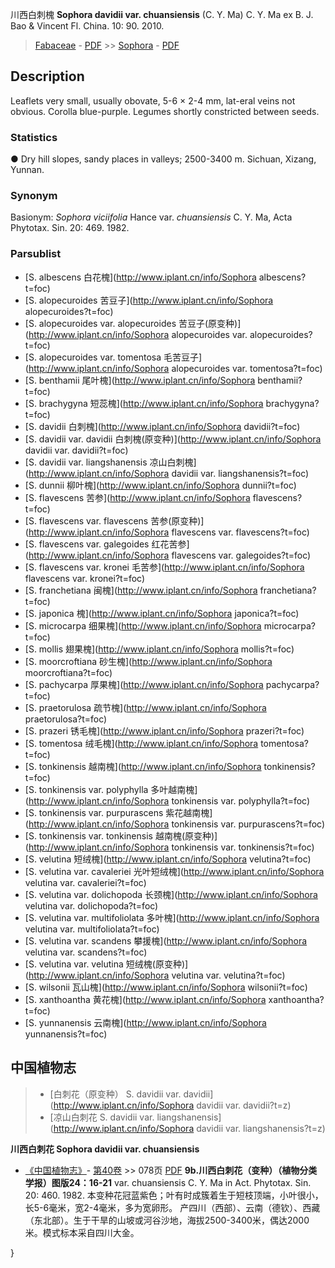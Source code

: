 川西白刺槐 **Sophora davidii var. chuansiensis** (C. Y. Ma) C. Y. Ma ex B. J. Bao & Vincent Fl. China. 10: 90. 2010.

> [Fabaceae](http://www.iplant.cn/info/Fabaceae?t=foc) - [PDF](http://www.iplant.cn/foc/pdf/Fabaceae.pdf) >> [Sophora](http://www.iplant.cn/info/Sophora?t=foc) - [PDF](http://www.iplant.cn/foc/pdf/Sophora.pdf)
## Description

Leaflets very small, usually obovate, 5-6 × 2-4 mm, lat-eral veins not obvious. Corolla blue-purple. Legumes shortly constricted between seeds.

### Statistics
● Dry hill slopes, sandy places in valleys; 2500-3400 m. Sichuan, Xizang, Yunnan.

### Synonym
Basionym: *Sophora viciifolia* Hance var. *chuansiensis* C. Y. Ma, Acta Phytotax. Sin. 20: 469. 1982.


### Parsublist

* [S.  albescens  白花槐](http://www.iplant.cn/info/Sophora albescens?t=foc)
* [S.  alopecuroides  苦豆子](http://www.iplant.cn/info/Sophora alopecuroides?t=foc)
* [S.  alopecuroides var. alopecuroides  苦豆子(原变种)](http://www.iplant.cn/info/Sophora alopecuroides var. alopecuroides?t=foc)
* [S.  alopecuroides var. tomentosa  毛苦豆子](http://www.iplant.cn/info/Sophora alopecuroides var. tomentosa?t=foc)
* [S.  benthamii  尾叶槐](http://www.iplant.cn/info/Sophora benthamii?t=foc)
* [S.  brachygyna  短蕊槐](http://www.iplant.cn/info/Sophora brachygyna?t=foc)
* [S.  davidii  白刺槐](http://www.iplant.cn/info/Sophora davidii?t=foc)
* [S.  davidii var. davidii  白刺槐(原变种)](http://www.iplant.cn/info/Sophora davidii var. davidii?t=foc)
* [S.  davidii var. liangshanensis  凉山白刺槐](http://www.iplant.cn/info/Sophora davidii var. liangshanensis?t=foc)
* [S.  dunnii  柳叶槐](http://www.iplant.cn/info/Sophora dunnii?t=foc)
* [S.  flavescens  苦参](http://www.iplant.cn/info/Sophora flavescens?t=foc)
* [S.  flavescens var. flavescens  苦参(原变种)](http://www.iplant.cn/info/Sophora flavescens var. flavescens?t=foc)
* [S.  flavescens var. galegoides  红花苦参](http://www.iplant.cn/info/Sophora flavescens var. galegoides?t=foc)
* [S.  flavescens var. kronei  毛苦参](http://www.iplant.cn/info/Sophora flavescens var. kronei?t=foc)
* [S.  franchetiana  闽槐](http://www.iplant.cn/info/Sophora franchetiana?t=foc)
* [S.  japonica  槐](http://www.iplant.cn/info/Sophora japonica?t=foc)
* [S.  microcarpa  细果槐](http://www.iplant.cn/info/Sophora microcarpa?t=foc)
* [S.  mollis  翅果槐](http://www.iplant.cn/info/Sophora mollis?t=foc)
* [S.  moorcroftiana  砂生槐](http://www.iplant.cn/info/Sophora moorcroftiana?t=foc)
* [S.  pachycarpa  厚果槐](http://www.iplant.cn/info/Sophora pachycarpa?t=foc)
* [S.  praetorulosa  疏节槐](http://www.iplant.cn/info/Sophora praetorulosa?t=foc)
* [S.  prazeri  锈毛槐](http://www.iplant.cn/info/Sophora prazeri?t=foc)
* [S.  tomentosa  绒毛槐](http://www.iplant.cn/info/Sophora tomentosa?t=foc)
* [S.  tonkinensis  越南槐](http://www.iplant.cn/info/Sophora tonkinensis?t=foc)
* [S.  tonkinensis var. polyphylla  多叶越南槐](http://www.iplant.cn/info/Sophora tonkinensis var. polyphylla?t=foc)
* [S.  tonkinensis var. purpurascens  紫花越南槐](http://www.iplant.cn/info/Sophora tonkinensis var. purpurascens?t=foc)
* [S.  tonkinensis var. tonkinensis  越南槐(原变种)](http://www.iplant.cn/info/Sophora tonkinensis var. tonkinensis?t=foc)
* [S.  velutina  短绒槐](http://www.iplant.cn/info/Sophora velutina?t=foc)
* [S.  velutina var. cavaleriei  光叶短绒槐](http://www.iplant.cn/info/Sophora velutina var. cavaleriei?t=foc)
* [S.  velutina var. dolichopoda  长颈槐](http://www.iplant.cn/info/Sophora velutina var. dolichopoda?t=foc)
* [S.  velutina var. multifoliolata  多叶槐](http://www.iplant.cn/info/Sophora velutina var. multifoliolata?t=foc)
* [S.  velutina var. scandens  攀援槐](http://www.iplant.cn/info/Sophora velutina var. scandens?t=foc)
* [S.  velutina var. velutina  短绒槐(原变种)](http://www.iplant.cn/info/Sophora velutina var. velutina?t=foc)
* [S.  wilsonii  瓦山槐](http://www.iplant.cn/info/Sophora wilsonii?t=foc)
* [S.  xanthoantha  黄花槐](http://www.iplant.cn/info/Sophora xanthoantha?t=foc)
* [S.  yunnanensis  云南槐](http://www.iplant.cn/info/Sophora yunnanensis?t=foc)


## 中国植物志

> * [白刺花（原变种）  S.  davidii var. davidii](http://www.iplant.cn/info/Sophora davidii var. davidii?t=z)
> * [凉山白刺花  S.  davidii var. liangshanensis](http://www.iplant.cn/info/Sophora davidii var. liangshanensis?t=z)

**川西白刺花 Sophora davidii var. chuansiensis**

* [《中国植物志》](http://www.iplant.cn/frps)- [第40卷](http://www.iplant.cn/frps/vol/40) >> 078页 [PDF](http://www.iplant.cn/frps/pdf/40/078.pdf)
**9b.川西白刺花（变种）（植物分类学报）图版24：16-21**
var. chuansiensis C. Y. Ma in Act. Phytotax. Sin. 20: 460. 1982.
本变种花冠蓝紫色；叶有时成簇着生于短枝顶端，小叶很小，长5-6毫米，宽2-4毫米，多为宽卵形。
产四川（西部）、云南（德钦）、西藏（东北部）。生于干旱的山坡或河谷沙地，海拔2500-3400米，偶达2000米。模式标本采自四川大金。

}